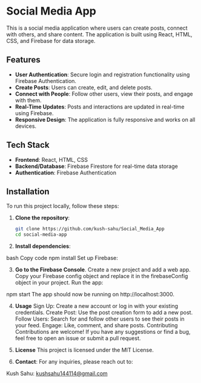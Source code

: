 # Social Media App

This is a social media application where users can create posts, connect with others, and share content. The application is built using React, HTML, CSS, and Firebase for data storage.

## Features

- **User Authentication**: Secure login and registration functionality using Firebase Authentication.
- **Create Posts**: Users can create, edit, and delete posts.
- **Connect with People**: Follow other users, view their posts, and engage with them.
- **Real-Time Updates**: Posts and interactions are updated in real-time using Firebase.
- **Responsive Design**: The application is fully responsive and works on all devices.

## Tech Stack

- **Frontend**: React, HTML, CSS
- **Backend/Database**: Firebase Firestore for real-time data storage
- **Authentication**: Firebase Authentication

## Installation

To run this project locally, follow these steps:

1. **Clone the repository**:

   ```bash
   git clone https://github.com/kush-sahu/Social_Media_App
   cd social-media-app

   ```

2. **Install dependencies**:

bash
Copy code
npm install
Set up Firebase:

3. **Go to the Firebase Console**.
Create a new project and add a web app.
Copy your Firebase config object and replace it in the firebaseConfig object in your project.
Run the app:


npm start
The app should now be running on http://localhost:3000.

4. **Usage**
Sign Up: Create a new account or log in with your existing credentials.
Create Post: Use the post creation form to add a new post.
Follow Users: Search for and follow other users to see their posts in your feed.
Engage: Like, comment, and share posts.
Contributing
Contributions are welcome! If you have any suggestions or find a bug, feel free to open an issue or submit a pull request.

5. **License**
This project is licensed under the MIT License.

6. **Contact**:
For any inquiries, please reach out to:

Kush Sahu: kushsahu144114@gmail.com



